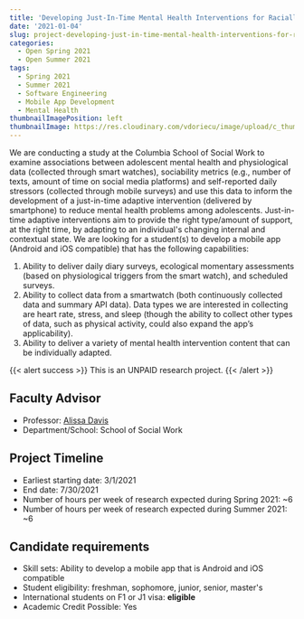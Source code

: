 ```yaml
---
title: 'Developing Just-In-Time Mental Health Interventions for Racially/Ethnically Diverse Adolescents'
date: '2021-01-04'
slug: project-developing-just-in-time-mental-health-interventions-for-racially-ethnically-diverse-adolescents
categories:
  - Open Spring 2021
  - Open Summer 2021
tags:
  - Spring 2021
  - Summer 2021
  - Software Engineering
  - Mobile App Development
  - Mental Health
thumbnailImagePosition: left
thumbnailImage: https://res.cloudinary.com/vdoriecu/image/upload/c_thumb,w_200,g_face/v1579394620/schizophrenia_vknalx.png
---
```

We are conducting a study at the Columbia School of Social Work to examine associations between adolescent mental health and physiological data (collected through smart watches), sociability metrics (e.g., number of texts, amount of time on social media platforms) and self-reported daily stressors (collected through mobile surveys) and use this data to inform the development of a just-in-time adaptive intervention (delivered by smartphone) to reduce mental health problems among adolescents. Just-in-time adaptive interventions aim to provide the right type/amount of support, at the right time, by adapting to an individual's changing internal and contextual state. We are looking for a student(s) to develop a mobile app (Android and iOS compatible) that has the following capabilities:

<!--more-->

1)	Ability to deliver daily diary surveys, ecological momentary assessments (based on physiological triggers from the smart watch), and scheduled surveys.
2)	Ability to collect data from a smartwatch (both continuously collected data and summary API data). Data types we are interested in collecting are heart rate, stress, and sleep (though the ability to collect other types of data, such as physical activity, could also expand the app’s applicability).
3)	Ability to deliver a variety of mental health intervention content that can be individually adapted. 

{{< alert success >}}
This is an UNPAID research project.
{{< /alert >}}

## Faculty Advisor
+ Professor: [Alissa Davis](https://socialwork.columbia.edu/faculty-research/faculty/full-time/alissa-davis/)
+ Department/School: School of Social Work

## Project Timeline
+ Earliest starting date: 3/1/2021
+ End date: 7/30/2021
+ Number of hours per week of research expected during Spring 2021: ~6
+ Number of hours per week of research expected during Summer 2021: ~6

## Candidate requirements
+ Skill sets: Ability to develop a mobile app that is Android and iOS compatible
+ Student eligibility: freshman, sophomore, junior, senior, master's
+ International students on F1 or J1 visa: **eligible**
+ Academic Credit Possible: Yes

